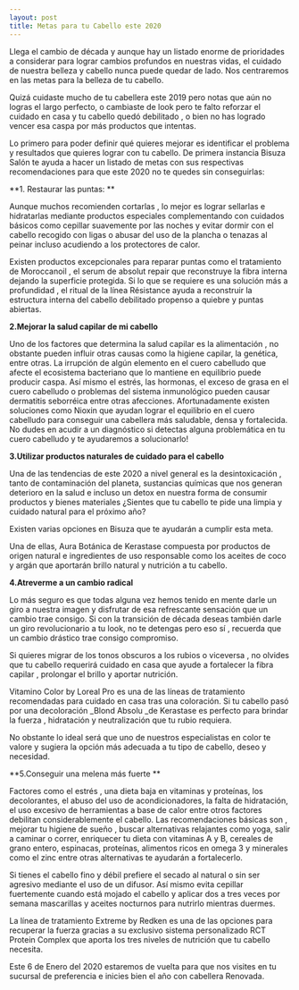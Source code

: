```yaml
---
layout: post
title: Metas para tu Cabello este 2020
---
```

Llega el cambio de década y aunque hay un listado enorme de prioridades a considerar para lograr cambios profundos en nuestras vidas, el cuidado de nuestra belleza y cabello nunca puede quedar de lado. Nos centraremos en las metas para la belleza de tu cabello.

Quizá cuidaste mucho de tu cabellera este 2019 pero notas que aún no logras el largo perfecto, o cambiaste de look pero te falto reforzar el cuidado en casa y tu cabello quedó debilitado , o bien no has logrado vencer esa caspa por más productos que intentas. 

Lo primero para poder definir qué quieres mejorar es identificar el problema y resultados que quieres lograr con tu cabello. De primera instancia Bisuza Salón te ayuda a hacer un listado de metas con sus respectivas recomendaciones para que este 2020 no te quedes sin conseguirlas:

**1. Restaurar las puntas: **

Aunque muchos recomienden cortarlas , lo mejor es lograr sellarlas e hidratarlas mediante productos especiales complementando con cuidados básicos como cepillar suavemente por las noches y evitar dormir con el cabello recogido con ligas o abusar del uso de la plancha o tenazas al peinar incluso acudiendo a los protectores de calor.

Existen productos excepcionales para reparar puntas como el tratamiento de Moroccanoil , el serum de absolut repair que reconstruye la fibra interna dejando la superficie protegida. Si lo que se requiere es una solución más a profundidad , el ritual de la línea Résistance  ayuda a reconstruir la estructura interna del cabello debilitado propenso a quiebre y puntas abiertas. 

**2.Mejorar la salud capilar de mi cabello**

Uno de los factores que determina la salud capilar es la alimentación , no obstante pueden influir otras causas como la higiene capilar, la genética, entre otras.  La irrupción de algún elemento en el cuero cabelludo que afecte el ecosistema bacteriano que lo mantiene en equilibrio puede producir caspa. Así mismo el estrés, las hormonas, el exceso de grasa en el cuero cabelludo o problemas del sistema inmunológico pueden causar dermatitis seborréica entre otras afecciones. Afortunadamente existen soluciones como Nioxin que ayudan lograr el equilibrio en el cuero cabelludo para conseguir una cabellera más saludable, densa y fortalecida. No dudes en acudir a un diagnóstico si detectas alguna problemática en tu cuero cabelludo y te ayudaremos a solucionarlo!

**3.Utilizar productos naturales de cuidado para el cabello**

Una de las tendencias de este 2020 a nivel general es la desintoxicación , tanto de contaminación del planeta, sustancias químicas que nos generan deterioro en la salud e incluso un detox en nuestra forma de consumir productos y bienes materiales ¿Sientes que tu cabello te pide una limpia y cuidado natural para el próximo año?

Existen varias opciones en Bisuza que te ayudarán a cumplir esta meta.

Una de ellas, Aura Botánica de Kerastase compuesta por productos de origen natural  e ingredientes de uso responsable como los aceites de coco y argán que aportarán brillo natural y nutrición a tu cabello.

**4.Atreverme a un cambio radical**

Lo más seguro es que todas alguna vez hemos tenido en mente darle un giro a nuestra imagen y disfrutar de esa refrescante sensación que un cambio trae consigo. Si con la transición de década deseas también darle un giro revolucionario a tu look, no te detengas pero eso sí , recuerda que un cambio drástico trae consigo compromiso.

Si quieres migrar de los tonos obscuros a los rubios o viceversa , no olvides que tu cabello requerirá cuidado en casa que ayude a fortalecer la fibra capilar ,  prolongar el brillo y aportar nutrición.

Vitamino Color by Loreal Pro es una de las líneas de tratamiento recomendadas para cuidado en casa tras una coloración. Si tu cabello pasó por una decoloración _Blond Absolu _de Kerastase es perfecto para brindar la fuerza , hidratación y neutralización que tu rubio requiera. 

No obstante lo ideal será que uno de nuestros especialistas en color te valore y sugiera la opción más adecuada a tu tipo de cabello, deseo y necesidad.

**5.Conseguir una melena más fuerte **

Factores como el estrés , una dieta baja en vitaminas y proteínas, los decolorantes, el abuso del uso de acondicionadores, la falta de hidratación, el uso excesivo de herramientas a base de calor entre otros factores debilitan considerablemente el cabello. Las recomendaciones básicas son , mejorar tu higiene de sueño , buscar alternativas relajantes como yoga, salir a caminar o correr, enriquecer tu dieta con vitaminas A y B, cereales de grano entero, espinacas, proteínas, alimentos ricos en omega 3 y minerales como el  zinc entre otras alternativas te ayudarán a fortalecerlo. 

Si tienes el cabello fino y débil prefiere el secado al natural o sin ser agresivo mediante el uso de un difusor. Así mismo evita cepillar fuertemente cuando está mojado el cabello y aplicar dos a tres veces por semana mascarillas y aceites nocturnos para nutrirlo mientras duermes.

La línea de tratamiento Extreme by Redken es una de las opciones para recuperar la fuerza gracias a su exclusivo sistema personalizado RCT Protein Complex que aporta los tres niveles de nutrición que tu cabello necesita. 

Este 6 de Enero del 2020 estaremos de vuelta para que nos visites en tu sucursal de preferencia e inicies bien el año con cabellera Renovada.
